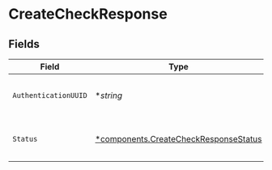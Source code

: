 # CreateCheckResponse


## Fields

| Field                                                                                         | Type                                                                                          | Required                                                                                      | Description                                                                                   | Example                                                                                       |
| --------------------------------------------------------------------------------------------- | --------------------------------------------------------------------------------------------- | --------------------------------------------------------------------------------------------- | --------------------------------------------------------------------------------------------- | --------------------------------------------------------------------------------------------- |
| `AuthenticationUUID`                                                                          | **string*                                                                                     | :heavy_minus_sign:                                                                            | The UUID of the corresponding authentication.                                                 |                                                                                               |
| `Status`                                                                                      | [*components.CreateCheckResponseStatus](../../models/components/createcheckresponsestatus.md) | :heavy_minus_sign:                                                                            | A status representing the result of the check.                                                | valid                                                                                         |